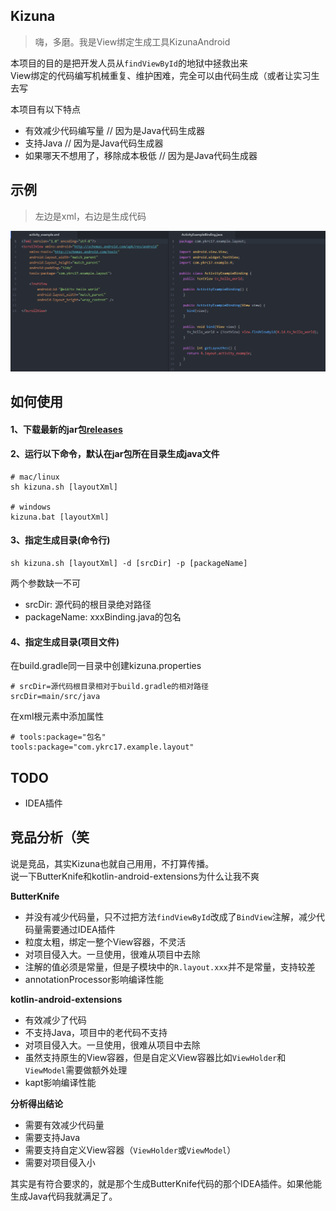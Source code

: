 ## Kizuna
> 嗨，多磨。我是View绑定生成工具KizunaAndroid  

本项目的目的是把开发人员从`findViewById`的地狱中拯救出来  
View绑定的代码编写机械重复、维护困难，完全可以由代码生成（或者让实习生去写

本项目有以下特点
- 有效减少代码编写量 // 因为是Java代码生成器
- 支持Java // 因为是Java代码生成器
- 如果哪天不想用了，移除成本极低 // 因为是Java代码生成器

## 示例
> 左边是xml，右边是生成代码

![](imgs/example.png)

## 如何使用
#### 1、下载最新的jar包[releases](../../releases)

#### 2、运行以下命令，默认在jar包所在目录生成java文件
```
# mac/linux
sh kizuna.sh [layoutXml]

# windows
kizuna.bat [layoutXml]
```
#### 3、指定生成目录(命令行)
```
sh kizuna.sh [layoutXml] -d [srcDir] -p [packageName]
```
两个参数缺一不可
- srcDir: 源代码的根目录绝对路径
- packageName: xxxBinding.java的包名

#### 4、指定生成目录(项目文件)
在build.gradle同一目录中创建kizuna.properties
```
# srcDir=源代码根目录相对于build.gradle的相对路径
srcDir=main/src/java
```
在xml根元素中添加属性
```
# tools:package="包名"
tools:package="com.ykrc17.example.layout"
```

## TODO
- IDEA插件

## 竞品分析（笑
说是竞品，其实Kizuna也就自己用用，不打算传播。  
说一下ButterKnife和kotlin-android-extensions为什么让我不爽

**ButterKnife**
- 并没有减少代码量，只不过把方法`findViewById`改成了`BindView`注解，减少代码量需要通过IDEA插件
- 粒度太粗，绑定一整个View容器，不灵活
- 对项目侵入大。一旦使用，很难从项目中去除
- 注解的值必须是常量，但是子模块中的`R.layout.xxx`并不是常量，支持较差
- annotationProcessor影响编译性能

**kotlin-android-extensions**
- 有效减少了代码
- 不支持Java，项目中的老代码不支持
- 对项目侵入大。一旦使用，很难从项目中去除
- 虽然支持原生的View容器，但是自定义View容器比如`ViewHolder`和`ViewModel`需要做额外处理
- kapt影响编译性能

**分析得出结论**
- 需要有效减少代码量
- 需要支持Java
- 需要支持自定义View容器（`ViewHolder`或`ViewModel`）
- 需要对项目侵入小

其实是有符合要求的，就是那个生成ButterKnife代码的那个IDEA插件。如果他能生成Java代码我就满足了。
